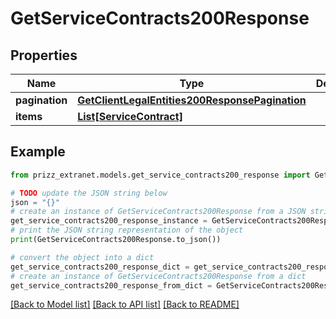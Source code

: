 # GetServiceContracts200Response


## Properties

Name | Type | Description | Notes
------------ | ------------- | ------------- | -------------
**pagination** | [**GetClientLegalEntities200ResponsePagination**](GetClientLegalEntities200ResponsePagination.md) |  | [optional] 
**items** | [**List[ServiceContract]**](ServiceContract.md) |  | [optional] 

## Example

```python
from prizz_extranet.models.get_service_contracts200_response import GetServiceContracts200Response

# TODO update the JSON string below
json = "{}"
# create an instance of GetServiceContracts200Response from a JSON string
get_service_contracts200_response_instance = GetServiceContracts200Response.from_json(json)
# print the JSON string representation of the object
print(GetServiceContracts200Response.to_json())

# convert the object into a dict
get_service_contracts200_response_dict = get_service_contracts200_response_instance.to_dict()
# create an instance of GetServiceContracts200Response from a dict
get_service_contracts200_response_from_dict = GetServiceContracts200Response.from_dict(get_service_contracts200_response_dict)
```
[[Back to Model list]](../README.md#documentation-for-models) [[Back to API list]](../README.md#documentation-for-api-endpoints) [[Back to README]](../README.md)



